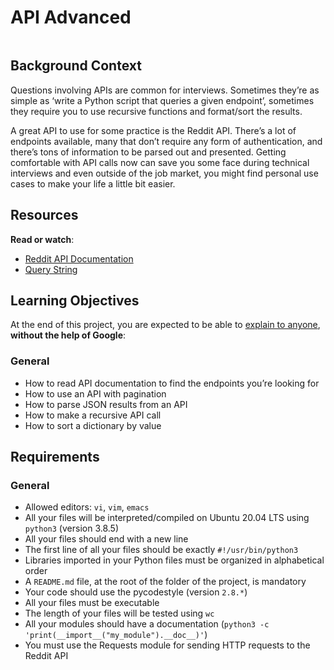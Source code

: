# API Advanced

<div class="panel panel-default" id="project-description">
  <div class="panel-body">
    <p><img src="https://s3.amazonaws.com/intranet-projects-files/holbertonschool-sysadmin_devops/314/WIxXad8.png" alt="" style=""></p>

<h2>Background Context</h2>

<p>Questions involving APIs are common for interviews. Sometimes they’re as simple as ‘write a Python script that queries a given endpoint’, sometimes they require you to use recursive functions and format/sort the results.</p>

<p>A great API to use for some practice is the Reddit API. There’s a lot of endpoints available, many that don’t require any form of authentication, and there’s tons of information to be parsed out and presented. Getting comfortable with API calls now can save you some face during technical interviews and even outside of the job market, you might find personal use cases to make your life a little bit easier.</p>

<h2>Resources</h2>

<p><strong>Read or watch</strong>:</p>

<ul>
<li><a href="https://www.reddit.com/dev/api/" title="Reddit API Documentation" target="_blank">Reddit API Documentation</a> </li>
<li><a href="https://en.wikipedia.org/wiki/Query_string" title="Query String" target="_blank">Query String</a></li>
</ul>

<h2>Learning Objectives</h2>

<p>At the end of this project, you are expected to be able to <a href="https://fs.blog/feynman-learning-technique/" title="explain to anyone" target="_blank">explain to anyone</a>, <strong>without the help of Google</strong>:</p>

<h3>General</h3>

<ul>
<li>How to read API documentation to find the endpoints you’re looking for</li>
<li>How to use an API with pagination</li>
<li>How to parse JSON results from an API</li>
<li>How to make a recursive API call</li>
<li>How to sort a dictionary by value</li>
</ul>

<h2>Requirements</h2>

<h3>General</h3>

<ul>
<li>Allowed editors: <code>vi</code>, <code>vim</code>, <code>emacs</code></li>
<li>All your files will be interpreted/compiled on Ubuntu 20.04 LTS using <code>python3</code> (version 3.8.5)</li>
<li>All your files should end with a new line</li>
<li>The first line of all your files should be exactly <code>#!/usr/bin/python3</code></li>
<li>Libraries imported in your Python files must be organized in alphabetical order</li>
<li>A <code>README.md</code> file, at the root of the folder of the project, is mandatory</li>
<li>Your code should use the pycodestyle (version <code>2.8.*</code>)</li>
<li>All your files must be executable</li>
<li>The length of your files will be tested using <code>wc</code></li>
<li>All your modules should have a documentation (<code>python3 -c 'print(__import__("my_module").__doc__)'</code>)</li>
<li>You must use the Requests module for sending HTTP requests to the Reddit API</li>
</ul>

  </div>
</div>

